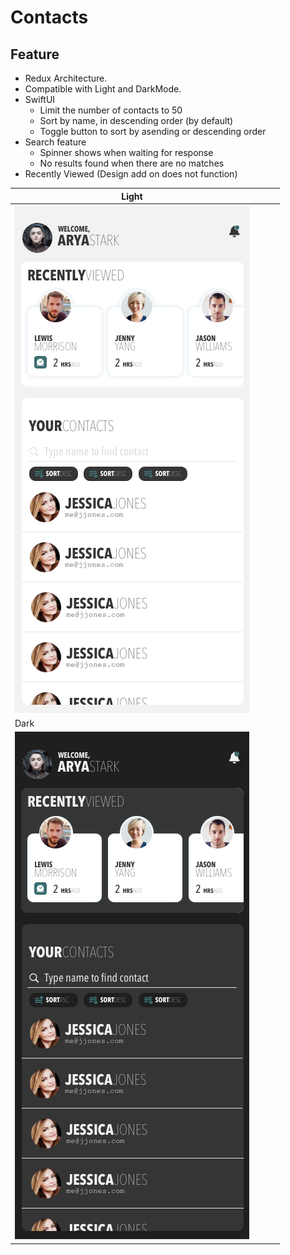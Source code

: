 # Contacts

## Feature

- Redux Architecture.
- Compatible with Light and DarkMode.
- SwiftUI
  - Limit the number of contacts to 50
  - Sort by name, in descending order (by default)
  - Toggle button to sort by asending or descending order
- Search feature
  -	Spinner shows when waiting for response
  -	No results found when there are no matches
- Recently Viewed (Design add on does not function)


| Light                      |                         |            |   |
| -------------------------- | -------------------------- | -------------------------- | -------------------------- |
| ![](docs/images/img1.png)  |
| Dark                       |                          |              |                          |
| ![](docs/images/img2.png)  |